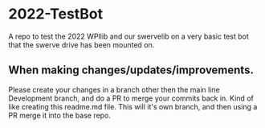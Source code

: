 # 2022-TestBot 
A repo to test the 2022 WPIlib and our swervelib on a very basic test bot that the swerve drive has been mounted on.

## When making changes/updates/improvements.
Please create your changes in a branch other then the main line Development branch, and do a PR to merge your commits back in.  Kind of like creating this readme.md file.  This will it's own branch, and then using a PR merge it into the base repo.

